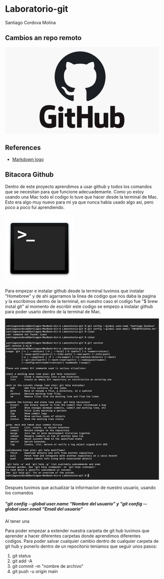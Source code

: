 # Laboratorio-git

Santiago Cordova Molina 

## Cambios an repo remoto

![Github logo](/Imagenes%20/Github_logo.jpeg)

## References
- [Markdown logo](https://www.markdownguide.org/)

## Bitacora Github
Dentro de este proyecto aprendimos a usar github y todos los comandos que se necesitan para que funcione adecuademante. Como yo estoy usando una Mac todo el codigo lo tuve que hacer desde la terminal de Mac. Esto era algo muy nuevo para mi ya que nunca habia usado algo asi, pero poco a poco fui aprendiendo.

![Terminal](/Imagenes%20/Terminal.jpeg)

Para empezar e instalar github desde la terminal tuvimos que instalar "Homebrew" y de ahi agarramos la linea de codigo que nos daba la pagina y la escribimos dentro de la terminal, en nuestro caso el codigo fue "$ brew instal git" al momento de escribir este codigo se empezo a instalar github para poder usarlo dentro de la terminal de Mac. 

![Modelo Git](/Imagenes%20/ModeloGit.png)

Despues tuvimos que actualizar la informacion de nuestro usuario, usando los comandos


##### "git config --global user.name “Nombre del usuario” y "git config --global user.email “Email del usuario”

Al tener una 

Para poder empezar a extender nuestra carpeta de git hub tuvimos que aprender a hacer diferentes carpetas donde aprendimos diferentes codigos. Para poder salvar cualquier cambio dentro de cualquier carpeta de git hub y ponerlo dentro de un repocitorio teniamos que seguir unos pasos:

1) git status
2) git add -A
3) git commit -m "nombre de archivo"
4) git push -u origin main

